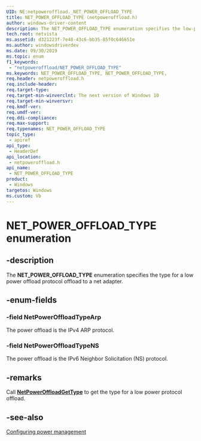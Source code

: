 ```yaml
---
UID: NE:netpoweroffload._NET_POWER_OFFLOAD_TYPE
title: NET_POWER_OFFLOAD_TYPE (netpoweroffload.h)
author: windows-driver-content
description: The NET_POWER_OFFLOAD_TYPE enumeration specifies the low-power offload protocol type for a net adapter.
tech.root: netvista
ms.assetid: d321223f-7e48-43c6-bb35-85f0c646651e
ms.author: windowsdriverdev
ms.date: 09/30/2019
ms.topic: enum
f1_keywords:
 - "netpoweroffload/NET_POWER_OFFLOAD_TYPE"
ms.keywords: NET_POWER_OFFLOAD_TYPE, NET_POWER_OFFLOAD_TYPE, 
req.header: netpoweroffload.h
req.include-header:
req.target-type:
req.target-min-winverclnt: The next version of Windows 10
req.target-min-winversvr:
req.kmdf-ver:
req.umdf-ver:
req.ddi-compliance:
req.max-support:
req.typenames: NET_POWER_OFFLOAD_TYPE
topic_type: 
 - apiref
api_type: 
 - HeaderDef
api_location: 
 - netpoweroffload.h
api_name: 
 - NET_POWER_OFFLOAD_TYPE
product: 
 - Windows
targetos: Windows
ms.custom: Vb
---
```


# NET_POWER_OFFLOAD_TYPE enumeration

## -description

The **NET_POWER_OFFLOAD_TYPE** enumeration specifies the type for a low power offload protocol offload to a net adapter.

## -enum-fields

### -field NetPowerOffloadTypeArp 

The power offload is the IPv4 ARP protocol.

### -field NetPowerOffloadTypeNS 

The power offload is the IPv6 Neighbor Solicitation (NS) protocol.

## -remarks

Call [**NetPowerOffloadGetType**](../netpoweroffload/nf-netpoweroffload-netpoweroffloadgettype.md) to get the type for a low power protocol offload.

## -see-also

[Configuring power management](https://docs.microsoft.com/windows-hardware/drivers/netcx/configuring-power-management)
